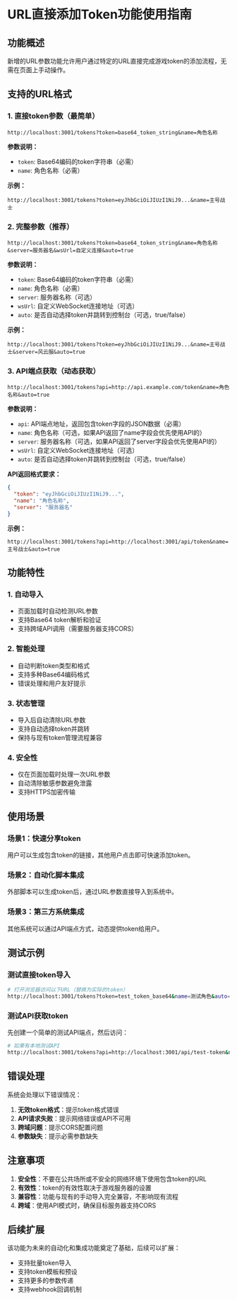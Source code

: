 # URL直接添加Token功能使用指南

## 功能概述

新增的URL参数功能允许用户通过特定的URL直接完成游戏token的添加流程，无需在页面上手动操作。

## 支持的URL格式

### 1. 直接token参数（最简单）

```
http://localhost:3001/tokens?token=base64_token_string&name=角色名称
```

**参数说明：**
- `token`: Base64编码的token字符串（必需）
- `name`: 角色名称（必需）

**示例：**
```
http://localhost:3001/tokens?token=eyJhbGciOiJIUzI1NiJ9...&name=主号战士
```

### 2. 完整参数（推荐）

```
http://localhost:3001/tokens?token=base64_token_string&name=角色名称&server=服务器名&wsUrl=自定义连接&auto=true
```

**参数说明：**
- `token`: Base64编码的token字符串（必需）
- `name`: 角色名称（必需）
- `server`: 服务器名称（可选）
- `wsUrl`: 自定义WebSocket连接地址（可选）
- `auto`: 是否自动选择token并跳转到控制台（可选，true/false）

**示例：**
```
http://localhost:3001/tokens?token=eyJhbGciOiJIUzI1NiJ9...&name=主号战士&server=风云服&auto=true
```

### 3. API端点获取（动态获取）

```
http://localhost:3001/tokens?api=http://api.example.com/token&name=角色名称&auto=true
```

**参数说明：**
- `api`: API端点地址，返回包含token字段的JSON数据（必需）
- `name`: 角色名称（可选，如果API返回了name字段会优先使用API的）
- `server`: 服务器名称（可选，如果API返回了server字段会优先使用API的）
- `wsUrl`: 自定义WebSocket连接地址（可选）
- `auto`: 是否自动选择token并跳转到控制台（可选，true/false）

**API返回格式要求：**
```json
{
  "token": "eyJhbGciOiJIUzI1NiJ9...",
  "name": "角色名称",
  "server": "服务器名"
}
```

**示例：**
```
http://localhost:3001/tokens?api=http://localhost:3001/api/token&name=主号战士&auto=true
```

## 功能特性

### 1. 自动导入
- 页面加载时自动检测URL参数
- 支持Base64 token解析和验证
- 支持跨域API调用（需要服务器支持CORS）

### 2. 智能处理
- 自动判断token类型和格式
- 支持多种Base64编码格式
- 错误处理和用户友好提示

### 3. 状态管理
- 导入后自动清除URL参数
- 支持自动选择token并跳转
- 保持与现有token管理流程兼容

### 4. 安全性
- 仅在页面加载时处理一次URL参数
- 自动清除敏感参数避免泄露
- 支持HTTPS加密传输

## 使用场景

### 场景1：快速分享token
用户可以生成包含token的链接，其他用户点击即可快速添加token。

### 场景2：自动化脚本集成
外部脚本可以生成token后，通过URL参数直接导入到系统中。

### 场景3：第三方系统集成
其他系统可以通过API端点方式，动态提供token给用户。

## 测试示例

### 测试直接token导入

```bash
# 打开浏览器访问以下URL（替换为实际的token）
http://localhost:3001/tokens?token=test_token_base64&name=测试角色&auto=true
```

### 测试API获取token

先创建一个简单的测试API端点，然后访问：

```bash
# 如果有本地测试API
http://localhost:3001/tokens?api=http://localhost:3001/api/test-token&name=API测试角色&auto=true
```

## 错误处理

系统会处理以下错误情况：

1. **无效token格式**：提示token格式错误
2. **API请求失败**：提示网络错误或API不可用
3. **跨域问题**：提示CORS配置问题
4. **参数缺失**：提示必需参数缺失

## 注意事项

1. **安全性**：不要在公共场所或不安全的网络环境下使用包含token的URL
2. **有效性**：token的有效性取决于游戏服务器的设置
3. **兼容性**：功能与现有的手动导入完全兼容，不影响现有流程
4. **跨域**：使用API模式时，确保目标服务器支持CORS

## 后续扩展

该功能为未来的自动化和集成功能奠定了基础，后续可以扩展：

- 支持批量token导入
- 支持token模板和预设
- 支持更多的参数传递
- 支持webhook回调机制
